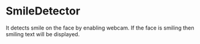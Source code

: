 # SmileDetector
It detects smile on the face by enabling webcam. 
If the face is smiling then smiling text will be displayed.
